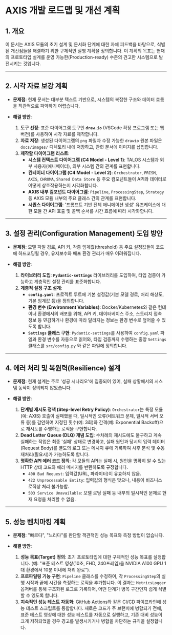 # AXIS 개발 로드맵 및 개선 계획

## 1. 개요

이 문서는 AXIS 모듈의 초기 설계 및 문서화 단계에 대한 자체 피드백을 바탕으로, 식별된 개선점들을 해결하기 위한 구체적인 실행 계획을 정의합니다. 이 계획의 목표는 현재의 프로토타입 설계를 운영 가능한(Production-ready) 수준의 견고한 시스템으로 발전시키는 것입니다.

---

## 2. 시각 자료 보강 계획

- **문제점**: 현재 문서는 대부분 텍스트 기반으로, 시스템의 복잡한 구조와 데이터 흐름을 직관적으로 파악하기 어렵습니다.

- **해결 방안**:
  1.  **도구 선정**: 표준 다이어그램 도구인 **`draw.io`** (VSCode 확장 프로그램 또는 웹 버전)를 사용하여 시각 자료를 제작합니다.
  2.  **자료 저장**: 생성된 다이어그램의 `png` 파일과 수정 가능한 `drawio` 원본 파일은 `docs/images/` 디렉토리 내에 저장하고, 관련 문서에 이미지를 삽입합니다.
  3.  **제작할 다이어그램 리스트**:
      - **시스템 컨텍스트 다이어그램 (C4 Model - Level 1)**: TALOS 시스템과 외부 사용자(애니메이터), 외부 시스템 간의 관계를 표현합니다.
      - **컨테이너 다이어그램 (C4 Model - Level 2)**: `Orchestrator`, `PRISM`, `AXIS`, `CHROMA`, `Shared Data Store` 등 주요 컴포넌트들이 API와 데이터로 어떻게 상호작용하는지 시각화합니다.
      - **AXIS 내부 컴포넌트 다이어그램**: `Pipeline`, `ProcessingStep`, `Strategy` 등 AXIS 모듈 내부의 주요 클래스 간의 관계를 표현합니다.
      - **시퀀스 다이어그램**: '프롬프트 기반 전체 애니메이션 생성' 유즈케이스에 대한 모듈 간 API 호출 및 콜백 순서를 시간 흐름에 따라 시각화합니다.

---

## 3. 설정 관리(Configuration Management) 도입 방안

- **문제점**: 모델 파일 경로, API 키, 각종 임계값(threshold) 등 주요 설정값들이 코드에 하드코딩될 경우, 유지보수와 배포 환경 관리가 매우 어려워집니다.

- **해결 방안**:
  1.  **라이브러리 도입**: **`Pydantic-settings`** 라이브러리를 도입하여, 타입 검증이 가능하고 계층적인 설정 관리를 표준화합니다.
  2.  **계층적 설정 구조 설계**:
      - **`config.yaml`**: 프로젝트 루트에 기본 설정값(기본 모델 경로, 처리 해상도, 기본 임계값 등)을 정의합니다.
      - **환경 변수 (Environment Variables)**: Docker/Kubernetes와 같은 컨테이너 환경에서의 배포를 위해, API 키, 데이터베이스 주소, 스토리지 접속 정보 등 민감하거나 환경에 따라 달라지는 정보는 환경 변수로 덮어쓸 수 있도록 합니다.
      - **`Settings` 클래스 구현**: `Pydantic-settings`를 사용하여 `config.yaml` 파일과 환경 변수를 자동으로 읽어와, 타입 검증까지 수행하는 중앙 `Settings` 클래스를 `src/config.py` 와 같은 파일에 정의합니다.

---

## 4. 에러 처리 및 복원력(Resilience) 설계

- **문제점**: 현재 설계는 주로 '성공 시나리오'에 집중되어 있어, 실패 상황에서의 시스템 동작이 정의되지 않았습니다.

- **해결 방안**:
  1.  **단계별 재시도 정책 (Step-level Retry Policy)**: `Orchestrator`는 특정 모듈(예: AXIS) 호출이 실패했을 때, 일시적인 오류(네트워크 문제, 일시적 서버 오류 등)를 감안하여 지정된 횟수(예: 3회)와 간격(예: Exponential Backoff)으로 재시도를 수행하는 로직을 구현합니다.
  2.  **Dead Letter Queue (DLQ) 개념 도입**: 수차례의 재시도에도 불구하고 계속 실패하는 작업은 최종 '실패' 상태로 변경하고, 실패 원인과 당시의 입력 데이터(Request Body)를 별도의 로그 또는 메시지 큐에 기록하여 사후 분석 및 수동 재처리(필요시)가 가능하도록 합니다.
  3.  **명확한 API 에러 코드 정의**: 각 모듈의 API는 실패 시, 원인을 명확히 알 수 있는 HTTP 상태 코드와 에러 메시지를 반환하도록 규정합니다.
      - `400 Bad Request`: 입력값(URL, 파라미터)이 유효하지 않음.
      - `422 Unprocessable Entity`: 입력값의 형식은 맞으나, 내용이 비즈니스 로직상 처리 불가능함.
      - `503 Service Unavailable`: 모델 로딩 실패 등 내부의 일시적인 문제로 현재 요청을 처리할 수 없음.

---

## 5. 성능 벤치마킹 계획

- **문제점**: "빠르다", "느리다"를 판단할 객관적인 성능 목표와 측정 방법이 없습니다.

- **해결 방안**:
  1.  **성능 목표(Target) 정의**: 초기 프로토타입에 대한 구체적인 성능 목표를 설정합니다. (예: "표준 테스트 영상(10초, FHD, 240프레임)을 NVIDIA A100 GPU 1대 환경에서 10분 이내에 처리 완료").
  2.  **프로파일링 기능 구현**: `Pipeline` 클래스를 수정하여, 각 `ProcessingStep`의 실행 시작과 끝에 시간을 측정하는 로직을 추가합니다. 이 결과는 `MetricsLogger` 옵저버를 통해 구조화된 로그로 기록되어, 어떤 단계가 병목 구간인지 쉽게 식별할 수 있도록 합니다.
  3.  **지속적인 성능 테스트 자동화**: GitHub Actions와 같은 CI/CD 파이프라인에 성능 테스트 스크립트를 통합합니다. 새로운 코드가 주 브랜치에 병합되기 전에, 표준 테스트 영상에 대한 성능 테스트를 자동으로 실행하고, 기존 대비 성능이 크게 저하되었을 경우 경고를 발생시키거나 병합을 차단하는 규칙을 설정합니다.
